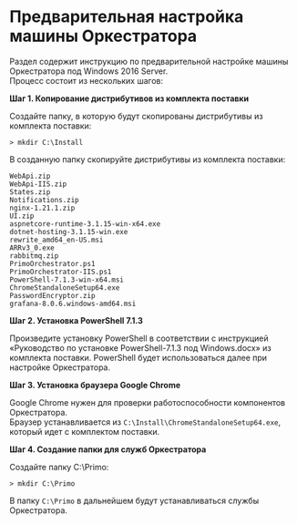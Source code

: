 # Предварительная настройка машины Оркестратора
Раздел содержит инструкцию по предварительной настройке машины Оркестратора под Windows 2016 Server.\
Процесс состоит из нескольких шагов:

**Шаг 1. Копирование дистрибутивов из комплекта поставки**

Создайте папку, в которую будут скопированы дистрибутивы из комплекта поставки: 
```
> mkdir C:\Install
```
В созданную папку скопируйте дистрибутивы из комплекта поставки:
```
WebApi.zip
WebApi-IIS.zip
States.zip
Notifications.zip
nginx-1.21.1.zip
UI.zip
aspnetcore-runtime-3.1.15-win-x64.exe
dotnet-hosting-3.1.15-win.exe
rewrite_amd64_en-US.msi
ARRv3_0.exe
rabbitmq.zip
PrimoOrchestrator.ps1
PrimoOrchestrator-IIS.ps1
PowerShell-7.1.3-win-x64.msi
ChromeStandaloneSetup64.exe
PasswordEncryptor.zip
grafana-8.0.6.windows-amd64.msi
```

**Шаг 2. Установка PowerShell 7.1.3**

Произведите установку PowerShell в соответствии с инструкцией «Руководство по установке PowerShell-7.1.3 под Windows.docx» из комплекта поставки. PowerShell будет использоваться далее при настройке Оркестратора.

**Шаг 3. Установка браузера Google Chrome**

Google Chrome нужен для проверки работоспособности компонентов Оркестратора.\
Браузер устанавливается из `C:\Install\ChromeStandaloneSetup64.exe`, который идет с комплектом поставки.

**Шаг 4. Создание папки для служб Оркестратора**

Создайте папку C:\Primo: 
```
> mkdir C:\Primo
```
В папку `C:\Primo` в дальнейшем будут устанавливаться службы Оркестратора.

